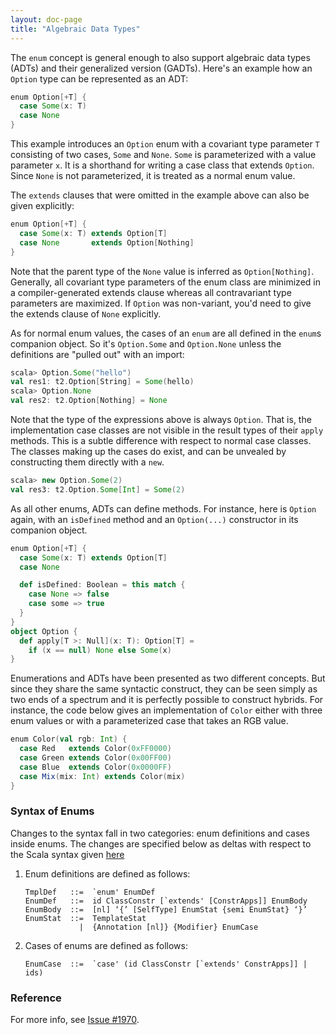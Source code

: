 ```yaml
---
layout: doc-page
title: "Algebraic Data Types"
---
```



The `enum` concept is general enough to also support algebraic data
types (ADTs) and their generalized version (GADTs). Here's an example
how an `Option` type can be represented as an ADT:

```scala
enum Option[+T] {
  case Some(x: T)
  case None
}
```

This example introduces an `Option` enum with a covariant type
parameter `T` consisting of two cases, `Some` and `None`. `Some` is
parameterized with a value parameter `x`. It is a shorthand for writing a
case class that extends `Option`. Since `None` is not parameterized, it
is treated as a normal enum value.

The `extends` clauses that were omitted in the example above can also
be given explicitly:

```scala
enum Option[+T] {
  case Some(x: T) extends Option[T]
  case None       extends Option[Nothing]
}
```

Note that the parent type of the `None` value is inferred as
`Option[Nothing]`. Generally, all covariant type parameters of the enum
class are minimized in a compiler-generated extends clause whereas all
contravariant type parameters are maximized. If `Option` was non-variant,
you'd need to give the extends clause of `None` explicitly.

As for normal enum values, the cases of an `enum` are all defined in
the `enum`s companion object. So it's `Option.Some` and `Option.None`
unless the definitions are "pulled out" with an import:

```scala
scala> Option.Some("hello")
val res1: t2.Option[String] = Some(hello)
scala> Option.None
val res2: t2.Option[Nothing] = None
```

Note that the type of the expressions above is always `Option`. That
is, the implementation case classes are not visible in the result
types of their `apply` methods. This is a subtle difference with
respect to normal case classes. The classes making up the cases do
exist, and can be unvealed by constructing them directly with a `new`.

```scala
scala> new Option.Some(2)
val res3: t2.Option.Some[Int] = Some(2)
```

As all other enums, ADTs can define methods. For instance, here is `Option` again, with an
`isDefined` method and an `Option(...)` constructor in its companion object.

```scala
enum Option[+T] {
  case Some(x: T) extends Option[T]
  case None

  def isDefined: Boolean = this match {
    case None => false
    case some => true
  }
}
object Option {
  def apply[T >: Null](x: T): Option[T] =
    if (x == null) None else Some(x)
}
```

Enumerations and ADTs have been presented as two different
concepts. But since they share the same syntactic construct, they can
be seen simply as two ends of a spectrum and it is perfectly possible
to construct hybrids. For instance, the code below gives an
implementation of `Color` either with three enum values or with a
parameterized case that takes an RGB value.

```scala
enum Color(val rgb: Int) {
  case Red   extends Color(0xFF0000)
  case Green extends Color(0x00FF00)
  case Blue  extends Color(0x0000FF)
  case Mix(mix: Int) extends Color(mix)
}
```

### Syntax of Enums

Changes to the syntax fall in two categories: enum definitions and cases inside enums.
The changes are specified below as deltas with respect to the Scala syntax given [here](http://dotty.epfl.ch/docs/internals/syntax.html)

 1. Enum definitions are defined as follows:

        TmplDef   ::=  `enum' EnumDef
        EnumDef   ::=  id ClassConstr [`extends' [ConstrApps]] EnumBody
        EnumBody  ::=  [nl] ‘{’ [SelfType] EnumStat {semi EnumStat} ‘}’
        EnumStat  ::=  TemplateStat
                    |  {Annotation [nl]} {Modifier} EnumCase

 2. Cases of enums are defined as follows:

        EnumCase  ::=  `case' (id ClassConstr [`extends' ConstrApps]] | ids)

### Reference

For more info, see [Issue #1970](https://github.com/lampepfl/dotty/issues/1970).
